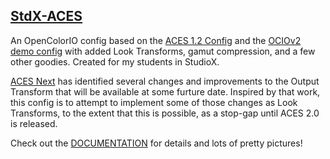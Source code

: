 <h2><a href="https://github.com/sharktacos/OpenColorIO-configs/tree/main/StdX_ACES">StdX-ACES</a></h2>

An OpenColorIO config based on the [ACES 1.2 Config](https://github.com/colour-science/OpenColorIO-Configs/tree/feature/aces-1.2-config/aces_1.2) and the [OCIOv2 demo config](https://opencolorio.readthedocs.io/en/latest/configurations/ocio_v2_demo.html) with added Look Transforms, gamut compression, and a few other goodies. Created for my students in StudioX.

[ACES Next](https://community.acescentral.com/c/aces-development-acesnext/67) has identified several changes and improvements to the Output Transform that will be available at some furture date. Inspired by that work,  this config is to attempt to implement some of those changes as Look Transforms, to the extent that this is possible, as a stop-gap until ACES 2.0 is released.

Check out the [DOCUMENTATION](https://github.com/sharktacos/OpenColorIO-configs/tree/main/StdX_ACES) for details and lots of pretty pictures!


  


